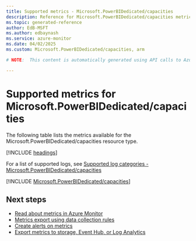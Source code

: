 ```yaml
---
title: Supported metrics - Microsoft.PowerBIDedicated/capacities
description: Reference for Microsoft.PowerBIDedicated/capacities metrics in Azure Monitor.
ms.topic: generated-reference
author: EdB-MSFT
ms.author: edbaynash
ms.service: azure-monitor
ms.date: 04/02/2025
ms.custom: Microsoft.PowerBIDedicated/capacities, arm

# NOTE:  This content is automatically generated using API calls to Azure. Any edits made on these files will be overwritten in the next run of the script. 

---
```


  
# Supported metrics for Microsoft.PowerBIDedicated/capacities
  
The following table lists the metrics available for the Microsoft.PowerBIDedicated/capacities resource type.  
  
  
[!INCLUDE [headings](~/reusable-content/ce-skilling/azure/includes/azure-monitor/reference/metrics/metrics-headings.md)]  
  
  
  
For a list of supported logs, see [Supported log categories - Microsoft.PowerBIDedicated/capacities](../supported-logs/microsoft-powerbidedicated-capacities-logs.md)  
  
 

[!INCLUDE [Microsoft.PowerBIDedicated/capacities](~/reusable-content/ce-skilling/azure/includes/azure-monitor/reference/metrics/microsoft-powerbidedicated-capacities-metrics-include.md)]  



## Next steps

- [Read about metrics in Azure Monitor](/azure/azure-monitor/data-platform)
- [Metrics export using data collection rules](/azure/azure-monitor/essentials/data-collection-metrics)
- [Create alerts on metrics](/azure/azure-monitor/alerts/alerts-overview)
- [Export metrics to storage, Event Hub, or Log Analytics](/azure/azure-monitor/essentials/platform-logs-overview)
